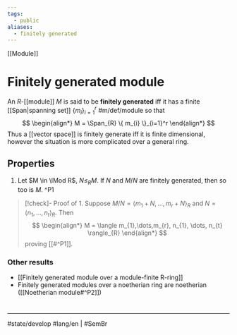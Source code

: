 ```yaml
---
tags:
  - public
aliases:
  - finitely generated
---
```

[[Module]]
# Finitely generated module

An $R$-[[module]] $M$ is said to be **finitely generated** iff it has a finite [[Span|spanning set]] $\{ m_{i} \}_{i=1}^r$ #m/def/module 
so that
$$
\begin{align*}
M = \Span_{R} \{ m_{i} \}_{i=1}^r
\end{align*}
$$
Thus a [[vector space]] is finitely generate iff it is finite dimensional, however the situation is more complicated over a general ring.

## Properties

1. Let $M \in \lMod R$, $N \leq_{R} M$.
   If $N$ and $M / N$ are finitely generated, then so too is $M$. ^P1

> [!check]- Proof of 1.
> Suppose $M / N = \langle m_{1} + N, \dots, m_{r} + N \rangle_{R}$
> and $N = \langle n_{1}, \dots, n_{t} \rangle_{R}$.
> Then
> $$
> \begin{align*}
> M = \langle m_{1},\dots,m_{r}, n_{1}, \dots, n_{t} \rangle_{R}
> \end{align*}
> $$
> proving [[#^P1]]. <span class="QED"/>

### Other results

- [[Finitely generated module over a module-finite R-ring]]
- Finitely generated modules over a noetherian ring are noetherian ([[Noetherian module#^P2]])

#
---
#state/develop  #lang/en | #SemBr

